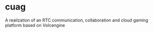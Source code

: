 # cuag
A realization of an RTC communication, collaboration and cloud gaming platform based on Volcengine
